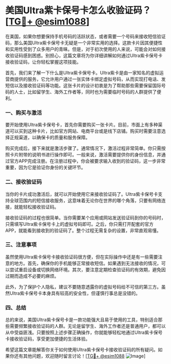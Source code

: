 # 美国Ultra紫卡保号卡怎么收验证码？[[TG💪+ @esim1088](https://t.me/s/esim1088)]

在美国，如果你想要保持手机号码的活跃状态，或者需要一个号码来接收短信验证码，那么美国Ultra紫卡保号卡无疑是一个非常实用的选择。这款卡片因其便捷性和实用性受到了众多用户的青睐。但是，对于初次使用的人来说，可能会对如何接收验证码感到困惑。别担心，这篇文章将为你详细讲解如何通过Ultra紫卡保号卡接收验证码，让你轻松掌握这项技能。

首先，我们来了解一下什么是Ultra紫卡保号卡。Ultra紫卡是由一家知名的虚拟运营商提供的服务，它允许用户通过一张实体卡绑定虚拟号码，从而实现打电话、发短信以及接收验证码等功能。这张卡片的设计初衷是为了帮助那些需要保留国际号码的人士，比如留学生、海外工作者等，同时也为需要临时号码的人群提供了便利。

### 一、购买与激活

要开始使用Ultra紫卡保号卡，首先你需要购买一张卡片。目前，市面上有多种渠道可以买到这种卡片，比如官方网站、电商平台或是线下店铺。购买时需要注意选择正规渠道，以确保卡的质量和服务保障。

购买完成后，接下来就是激活步骤了。通常情况下，激活过程非常简单。你只需按照卡片附带的说明书进行操作即可。一般来说，激活需要提供你的身份信息，并通过官方APP完成注册。在注册过程中，你会被要求输入收到的验证码，这一步非常重要，因为它是验证你身份的关键环节。

### 二、接收验证码

当你的卡片成功激活后，就可以开始使用它来接收验证码了。Ultra紫卡保号卡支持全球范围内的短信接收服务，这意味着无论你在世界的哪个角落，只要有网络连接，就能轻松接收验证码。

接收验证码的过程也很简单。当你需要某个应用或网站发送验证码到你的号码时，只需填写Ultra紫卡保号卡上的虚拟号码即可。之后，你只需打开配套的官方APP，就能看到接收到的验证码了。整个过程无需复杂的设置，非常直观易懂。

### 三、注意事项

虽然使用Ultra紫卡保号卡接收验证码很方便，但在实际操作中还是有一些需要注意的地方。首先，确保你的手机能够正常接收短信。如果遇到无法接收的情况，可以尝试重启设备或切换网络环境。其次，要注意定期检查验证码的有效期，避免因过期而造成不必要的麻烦。

此外，为了保护个人隐私，建议不要随意透露你的虚拟号码给不可信的第三方。虽然Ultra紫卡保号卡本身具有较高的安全性，但谨慎行事总是没错的。

### 四、总结

总的来说，美国Ultra紫卡保号卡是一款功能强大且易于使用的工具，特别适合那些需要频繁接收验证码的人群。无论是留学生、海外工作者还是普通用户，都可以从中受益匪浅。只要按照上述步骤正确操作，你就能够轻松地通过Ultra紫卡保号卡接收验证码，享受更加便捷的生活体验。

希望这篇文章能解答你关于如何使用Ultra紫卡保号卡接收验证码的所有疑问。如果你还有其他问题，欢迎随时留言讨论！[[TG💪+ @esim1088](https://t.me/s/esim1088) ![Image](https://i.postimg.cc/4NQfJmqS/Snipaste-2025-05-13-00-14-12.png)]